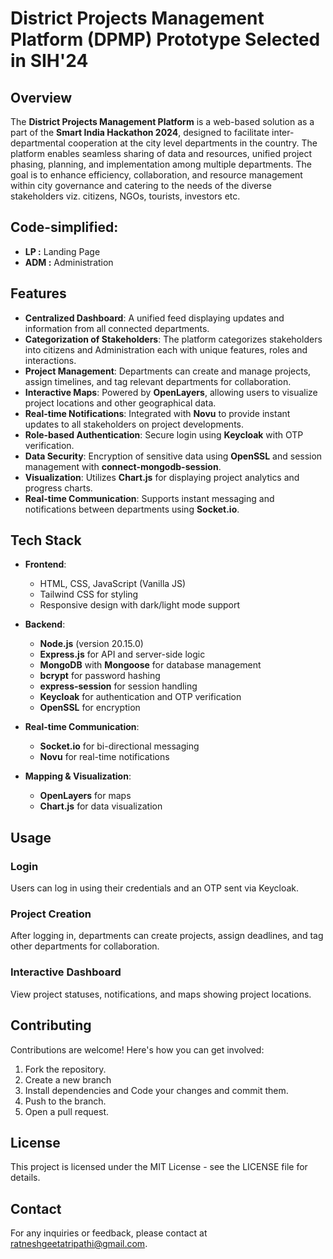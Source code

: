 # District Projects Management Platform (DPMP) Prototype Selected in SIH'24

## Overview

The **District Projects Management Platform** is a web-based solution as a part of the **Smart India Hackathon 2024**, designed to facilitate inter-departmental cooperation at the city level departments in the country. The platform enables seamless sharing of data and resources, unified project phasing, planning, and implementation among multiple departments. The goal is to enhance efficiency, collaboration, and resource management within city governance and catering to the needs of the diverse stakeholders viz. citizens, NGOs, tourists, investors etc.

## Code-simplified:
- **LP :** Landing Page 
- **ADM :** Administration

## Features

- **Centralized Dashboard**: A unified feed displaying updates and information from all connected departments.
- **Categorization of Stakeholders**: The platform categorizes stakeholders into citizens and Administration each with unique features, roles and interactions.
- **Project Management**: Departments can create and manage projects, assign timelines, and tag relevant departments for collaboration.
- **Interactive Maps**: Powered by **OpenLayers**, allowing users to visualize project locations and other geographical data.
- **Real-time Notifications**: Integrated with **Novu** to provide instant updates to all stakeholders on project developments.
- **Role-based Authentication**: Secure login using **Keycloak** with OTP verification.
- **Data Security**: Encryption of sensitive data using **OpenSSL** and session management with **connect-mongodb-session**.
- **Visualization**: Utilizes **Chart.js** for displaying project analytics and progress charts.
- **Real-time Communication**: Supports instant messaging and notifications between departments using **Socket.io**.

## Tech Stack

- **Frontend**:

  - HTML, CSS, JavaScript (Vanilla JS)
  - Tailwind CSS for styling
  - Responsive design with dark/light mode support

- **Backend**:

  - **Node.js** (version 20.15.0)
  - **Express.js** for API and server-side logic
  - **MongoDB** with **Mongoose** for database management
  - **bcrypt** for password hashing
  - **express-session** for session handling
  - **Keycloak** for authentication and OTP verification
  - **OpenSSL** for encryption

- **Real-time Communication**:

  - **Socket.io** for bi-directional messaging
  - **Novu** for real-time notifications

- **Mapping & Visualization**:
  - **OpenLayers** for maps
  - **Chart.js** for data visualization

## Usage

### Login

Users can log in using their credentials and an OTP sent via Keycloak.

### Project Creation

After logging in, departments can create projects, assign deadlines, and tag other departments for collaboration.

### Interactive Dashboard

View project statuses, notifications, and maps showing project locations.

## Contributing

Contributions are welcome! Here's how you can get involved:

1. Fork the repository.
2. Create a new branch
3. Install dependencies and Code your changes and commit them.
4. Push to the branch.
5. Open a pull request.

## License

This project is licensed under the MIT License - see the LICENSE file for details.

## Contact

For any inquiries or feedback, please contact at ratneshgeetatripathi@gmail.com.
